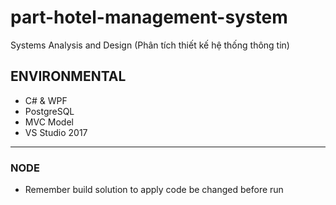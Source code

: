 # part-hotel-management-system
Systems Analysis and Design (Phân tích thiết kế hệ thống thông tin)


## ENVIRONMENTAL
- C# & WPF
- PostgreSQL
- MVC Model
- VS Studio 2017



---
### NODE

- Remember build solution to apply code be changed before run